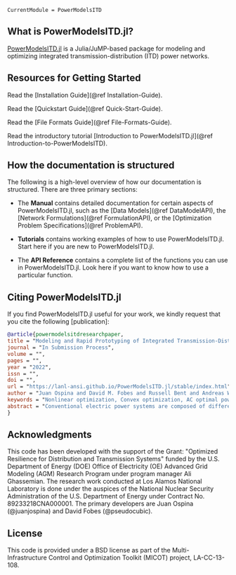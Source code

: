 
```@meta
CurrentModule = PowerModelsITD
```

## What is PowerModelsITD.jl?

[PowerModelsITD.jl](https://github.com/lanl-ansi/PowerModelsITD.jl) is a Julia/JuMP-based package for modeling and optimizing integrated transmission-distribution (ITD) power networks.

## Resources for Getting Started

Read the [Installation Guide](@ref Installation-Guide).

Read the [Quickstart Guide](@ref Quick-Start-Guide).

Read the [File Formats Guide](@ref File-Formats-Guide).

Read the introductory tutorial [Introduction to PowerModelsITD.jl](@ref Introduction-to-PowerModelsITD).

## How the documentation is structured

The following is a high-level overview of how our documentation is structured. There are three primary sections:

- The **Manual** contains detailed documentation for certain aspects of PowerModelsITD.jl, such as the [Data Models](@ref DataModelAPI), the [Network Formulations](@ref FormulationAPI), or the [Optimization Problem Specifications](@ref ProblemAPI).

- **Tutorials** contains working examples of how to use PowerModelsITD.jl. Start here if you are new to PowerModelsITD.jl.

- The **API Reference** contains a complete list of the functions you can use in PowerModelsITD.jl. Look here if you want to know how to use a particular function.

## Citing PowerModelsITD.jl

If you find PowerModelsITD.jl useful for your work, we kindly request that you cite the following [publication]:

```bibtex
@article{powermodelsitdresearchpaper,
title = "Modeling and Rapid Prototyping of Integrated Transmission-Distribution OPF Formulations with PowerModelsITD.jl",
journal = "In Submission Process",
volume = "",
pages = "",
year = "2022",
issn = "",
doi = "",
url = "https://lanl-ansi.github.io/PowerModelsITD.jl/stable/index.html",
author = "Juan Ospina and David M. Fobes and Russell Bent and Andreas W\"achter",
keywords = "Nonlinear optimization, Convex optimization, AC optimal power flow, Julia language, Open-source",
abstract = "Conventional electric power systems are composed of different unidirectional power flow stages of generation transmission, and distribution, managed independently by transmission system and distribution system operators. However, as distribution systems increase in complexity due to the integration of distributed energy resources, coordination between transmission and distribution networks will be imperative for the optimal operation of the power grid. However, coupling models and formulations between transmission and distribution is non-trivial, in particular due to common practice of modeling transmission systems as single-phase, and distribution systems as multi-conductor phase-unbalanced. To enable the rapid prototyping of power flow formulations, in particular in the modeling of the boundary conditions between these two seemingly incompatible data models, we introduce PowerModelsITD.jl, a free, open-source toolkit written in Julia for integrated transmission-distribution (ITD) optimization that leverages mature optimization libraries from the InfrastructureModels.jl-ecosystem. The primary objective of the proposed framework is to provide baseline implementations of steady-state ITD optimization problems, while providing a common platform for the evaluation of emerging formulations and optimization problems. In this work, we introduce the nonlinear formulations currently supported in PowerModelsITD.jl, which include AC-polar, AC-rectangular, current-voltage, and a linear network transportation model. Results are validated using combinations of IEEE transmission and distribution networks."
}
```

## Acknowledgments

This code has been developed with the support of the Grant: "Optimized Resilience for Distribution and Transmission Systems" funded by the U.S. Department of Energy (DOE) Office of Electricity (OE) Advanced Grid Modeling (AGM) Research Program under program manager Ali Ghassemian. The research work conducted at Los Alamos National Laboratory is done under the auspices of the National Nuclear Security Administration of the U.S. Department of Energy under Contract No. 89233218CNA000001. The primary developers are Juan Ospina (@juanjospina) and David Fobes (@pseudocubic).

## License

This code is provided under a BSD license as part of the Multi-Infrastructure Control and Optimization Toolkit (MICOT) project, LA-CC-13-108.
